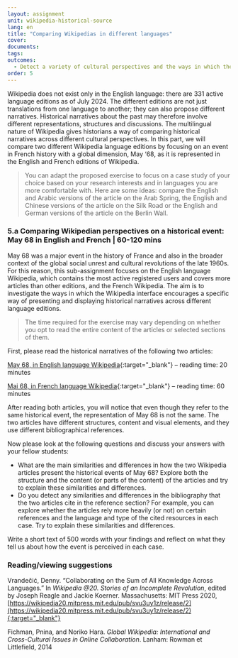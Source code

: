 ```yaml
---
layout: assignment
unit: wikipedia-historical-source 
lang: en
title: "Comparing Wikipedias in different languages"
cover:
documents:
tags:
outcomes: 
  - Detect a variety of cultural perspectives and the ways in which they are expressed in historical narratives in Wikipedia 
order: 5
---
```

Wikipedia does not exist only in the English language: there are 331 active language editions as of July 2024. The different editions are not just translations from one language to another; they can also propose different narratives. Historical narratives about the past may therefore involve different representations, structures and discussions. The multilingual nature of Wikipedia gives historians a way of comparing historical narratives across different cultural perspectives. In this part, we will compare two different Wikipedia language editions by focusing on an event in French history with a global dimension, May ‘68, as it is represented in the English and French editions of Wikipedia. 

> You can adapt the proposed exercise to focus on a case study of your choice based on your research interests and in languages you are more comfortable with. Here are some ideas: compare the English and Arabic versions of the article on the Arab Spring, the English and Chinese versions of the article on the Silk Road or the English and German versions of the article on the Berlin Wall. 

<!-- more -->

<!-- briefing-student -->

### 5.a Comparing Wikipedian perspectives on a historical event: May 68 in English and French | 60-120 mins
<!-- section-contents -->

May 68 was a major event in the history of France and also in the broader context of the global social unrest and cultural revolutions of the late 1960s. For this reason, this sub-assignment focuses on the English language Wikipedia, which contains the most active registered users and covers more articles than other editions, and the French Wikipedia. The aim is to investigate the ways in which the Wikipedia interface encourages a specific way of presenting and displaying historical narratives across different language editions.

> The time required for the exercise may vary depending on whether you opt to read the entire content of the articles or selected sections of them.  
 
First, please read the historical narratives of the following two articles:

[May 68, in English language Wikipedia](https://en.wikipedia.org/wiki/May_68#:~:text=Beginning%20in%20May%201968%2C%20a,France%20came%20to%20a%20halt){:target="_blank"} – reading time: 20 minutes

[Mai 68, in French language Wikipedia](https://fr.wikipedia.org/wiki/Mai_68){:target="_blank"} – reading time: 60 minutes
 
After reading both articles, you will notice that even though they refer to the same historical event, the representation of May 68 is not the same. The two articles have different structures, content and visual elements, and they use different bibliographical references.

Now please look at the following questions and discuss your answers with your fellow students:

- What are the main similarities and differences in how the two Wikipedia articles present the historical events of May 68? Explore both the structure and the content (or parts of the content) of the articles and try to explain these similarities and differences.
- Do you detect any similarities and differences in the bibliography that the two articles cite in the reference section? For example, you can explore whether the articles rely more heavily (or not) on certain references and the language and type of the cited resources in each case. Try to explain these similarities and differences.

Write a short text of 500 words with your findings and reflect on what they tell us about how the event is perceived in each case. 

<!-- section -->

### Reading/viewing suggestions
<!-- section-contents --> 

Vrandečić, Denny. “Collaborating on the Sum of All Knowledge Across Languages.” In _Wikipedia @20. Stories of an Incomplete Revolution_, edited by Joseph Reagle and Jackie Koerner. Massachusetts: MIT Press 2020, [https://wikipedia20.mitpress.mit.edu/pub/svu3uy1z/release/2](https://wikipedia20.mitpress.mit.edu/pub/svu3uy1z/release/2){:target="_blank"}

Fichman, Pnina, and Noriko Hara. _Global Wikipedia: International and Cross-Cultural Issues in Online Collaboration_. Lanham: Rowman et Littlefield, 2014

<!-- briefing-teacher -->

